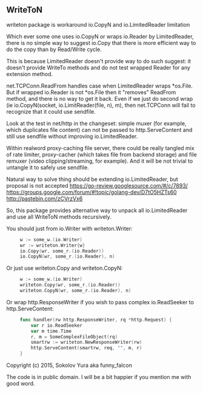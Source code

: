 WriteToN
-------

writeton package is workaround io.CopyN and io.LimitedReader limitation

Which ever some one uses io.CopyN or wraps io.Reader by LimitedReader,
there is no simple way to suggest io.Copy that there is more efficient
way to do the copy than by Read/Write cycle.

This is because LimitedReader doesn't provide way to do such suggest: it
doesn't provide WriteTo methods and do not test wrapped Reader for any
extension method.

net.TCPConn.ReadFrom handles case when LimitedReader wraps *os.File. But
if wrapped io.Reader is not *os.File then it "removes" ReadFrom method,
and there is no way to get it back. Even if we just do second wrap
(ie io.CopyN(socket, io.LimitReader(file, n), m), then net.TCPConn will
fail to recognize that it could use sendfile.

Look at the test in net/http in the changeset: simple muxer (for example,
which duplicates file content) can not be passed to http.ServeContent
and still use sendfile without improving io.LimitedReader.

Within realword proxy-caching file server, there could be really tangled
mix of rate limiter, proxy-cacher (which takes file from backend storage)
and file remuxer (video clipping/streaming, for example). And it will be
not trivial to untangle it to safely use sendfile.

Natural way to solve thing should be extending io.LimitedReader, but
proposal is not accepted
https://go-review.googlesource.com/#/c/7893/
https://groups.google.com/forum/#!topic/golang-dev/D7tO5HZTs60
http://pastebin.com/zCVrzVx6

So, this package provides alternative way to unpack all io.LimitedReader
and use all WriteToN methods recursively.

You should just from io.Writer with writeton.Writer:

````go
     w := some_w.(io.Writer)
     wr := writeton.Writer{w}
     io.Copy(wr, some_r.(io.Reader))
     io.CopyN(wr, some_r.(io.Reader), n)
````

Or just use writeton.Copy and writeton.CopyN:
````go
     w := some_w.(io.Writer)
     writeton.Copy(wr, some_r.(io.Reader))
     writeton.CopyN(wr, some_r.(io.Reader), n)
````

Or wrap http.ResponseWriter if you wish to pass complex io.ReadSeeker to
http.ServeContent:

````go
     func handler(rw http.ResponseWriter, rq *http.Request) {
         var r io.ReadSeeker
         var m time.Time
         r, m = SomeComplexFileObject(rq)
         smartrw := writeton.NewResponseWriter(rw)
         http.ServeContent(smartrw, req, "", m, r)
     }
````

Copyright (c) 2015, Sokolov Yura aka funny_falcon

The code is in public domain.
I will be a bit happier if you mention me with good word.
